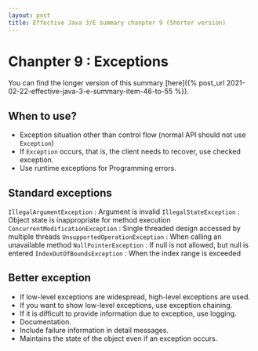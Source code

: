 ```yaml
---
layout: post
title: Effective Java 3/E summary chanpter 9 (Shorter version)
---
```


# Chanpter 9 : Exceptions

You can find the longer version of this summary [here]({% post_url 2021-02-22-effective-java-3-e-summary-item-46-to-55 %}).

## When to use?
- Exception situation other than control flow (normal API should not use `Exception`)
- If `Exception` occurs, that is, the client needs to recover, use checked exception.
- Use runtime exceptions for Programming errors.

## Standard exceptions
`IllegalArgumentException` : Argument is invalid
`IllegalStateException` : Object state is inappropriate for method execution
`ConcurrentModificationException` : Single threaded design accessed by multiple threads
`UnsupportedOperationException` : When calling an unavailable method
`NullPointerException` : If null is not allowed, but null is entered
`IndexOutOfBoundsException` : When the index range is exceeded

## Better exception
- If low-level exceptions are widespread, high-level exceptions are used.
- If you want to show low-level exceptions, use exception chaining.
- If it is difficult to provide information due to exception, use logging.
- Documentation.
- Include failure information in detail messages.
- Maintains the state of the object even if an exception occurs.